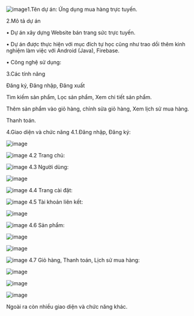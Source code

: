 ![image](https://github.com/quocthai261/DoAn_TMDT/assets/91470802/93c75082-eb71-4e57-9a43-7e37d1557287)1.Tên dự án: Ứng dụng mua hàng trực tuyến.

2.Mô tả dự án

• Dự án xây dựng Website bán trang sức trực tuyến.

• Dự án được thực hiện với mục đích tự học cũng như trao dồi thêm kinh nghiệm làm việc với Android (Java), Firebase.

• Công nghệ sử dụng:

3.Các tính năng

Đăng ký, Đăng nhập, Đăng xuất

Tìm kiếm sản phẩm, Lọc sản phẩm, Xem chi tiết sản phẩm.

Thêm sản phẩm vào giỏ hàng, chỉnh sửa giỏ hàng, Xem lịch sử mua hàng.

Thanh toán.

4.Giao diện và chức năng
4.1.Đăng nhập, Đăng ký:

![image](https://github.com/quocthai261/DoAn_TMDT/assets/91470802/f79c6dcc-e995-48cd-a0ef-be5784434369)

![image](https://github.com/quocthai261/DoAn_TMDT/assets/91470802/947f3700-eead-4e18-8553-0805acd74186)
4.2 Trang chủ:

![image](https://github.com/quocthai261/DoAn_TMDT/assets/91470802/61d81b37-508a-47fa-bc5c-c98d6ea5ccf4)
4.3 Người dùng:

![image](https://github.com/quocthai261/DoAn_TMDT/assets/91470802/d0b1c275-743c-4419-b7c5-ac2b47d044fc)

![image](https://github.com/quocthai261/DoAn_TMDT/assets/91470802/f8e022d3-a27f-42a5-bd5d-79614705eeda)
4.4 Trang cài đặt:

![image](https://github.com/quocthai261/DoAn_TMDT/assets/91470802/8697778e-2095-426b-86b3-6eff8d43c495)
4.5 Tài khoản liên kết:

![image](https://github.com/quocthai261/DoAn_TMDT/assets/91470802/93a2142a-32df-49d8-858d-ffd14b5ff093)

![image](https://github.com/quocthai261/DoAn_TMDT/assets/91470802/6e014fbd-cc77-4254-85fe-693dc24978bb)
4.6 Sản phẩm:

![image](https://github.com/quocthai261/DoAn_TMDT/assets/91470802/d09150a5-bac6-4731-98af-54a10d523d79)

![image](https://github.com/quocthai261/DoAn_TMDT/assets/91470802/1e9739fe-36b6-4f33-9f61-e4f2a7b95ff2)

![image](https://github.com/quocthai261/DoAn_TMDT/assets/91470802/030e5f6b-dba1-4f85-a2fd-4825530a3358)
4.7 Giỏ hàng, Thanh toán, Lịch sử mua hàng:

![image](https://github.com/quocthai261/DoAn_TMDT/assets/91470802/891f8d9a-9e6c-4bad-a784-09108dd703ed)

![image](https://github.com/quocthai261/DoAn_TMDT/assets/91470802/2657cf08-b0f6-444c-b804-8ca1c562b04d)

![image](https://github.com/quocthai261/DoAn_TMDT/assets/91470802/d69d34f8-5e26-48f3-9405-c4ee4f45723d)

Ngoài ra còn nhiều giao diện và chức năng khác.








